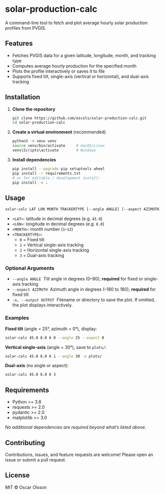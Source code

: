 # solar-production-calc

A command-line tool to fetch and plot average hourly solar production profiles from PVGIS.

## Features

- Fetches PVGIS data for a given latitude, longitude, month, and tracking type
- Computes average hourly production for the specified month
- Plots the profile interactively or saves it to file
- Supports fixed tilt, single-axis (vertical or horizontal), and dual-axis tracking

## Installation

1. **Clone the repository**
   ```bash
   git clone https://github.com/oscols/solar-production-calc.git
   cd solar-production-calc
   ```

2. **Create a virtual environment** (recommended)
   ```bash
   python3 -m venv venv
   source venv/bin/activate     # macOS/Linux
   venv\Scripts\activate        # Windows
   ```

3. **Install dependencies**
   ```bash
   pip install --upgrade pip setuptools wheel
   pip install -r requirements.txt
   # or for editable / development install:
   pip install -e .
   ```

## Usage

```bash
solar-calc LAT LON MONTH TRACKERTYPE [--angle ANGLE] [--aspect AZIMUTH] [-o OUTPUT]
```

- `<LAT>`: latitude in decimal degrees (e.g. `45.0`)
- `<LON>`: longitude in decimal degrees (e.g. `8.0`)
- `<MONTH>`: month number (`1`–`12`)
- `<TRACKERTYPE>`:
  - `0` = Fixed tilt
  - `1` = Vertical single-axis tracking
  - `2` = Horizontal single-axis tracking
  - `3` = Dual-axis tracking

### Optional Arguments

- `--angle ANGLE`  Tilt angle in degrees (0–90); **required** for fixed or single-axis tracking
- `--aspect AZIMUTH`  Azimuth angle in degrees (–180 to 180); **required** for fixed tilt
- `-o, --output OUTPUT`  Filename or directory to save the plot. If omitted, the plot displays interactively.

### Examples

**Fixed tilt** (angle = 25°, azimuth = 0°), display:
```bash
solar-calc 45.0 8.0 6 0 --angle 25 --aspect 0
```

**Vertical single-axis** (angle = 30°), save to `plots/`:
```bash
solar-calc 45.0 8.0 6 1 --angle 30 -o plots/
```

**Dual-axis** (no angle or aspect):
```bash
solar-calc 45.0 8.0 6 3
```

## Requirements

- Python >= 3.8
- requests >= 2.0
- pydantic >= 2.0
- matplotlib >= 3.0

_No additional dependencies are required beyond what’s listed above._

## Contributing

Contributions, issues, and feature requests are welcome! Please open an issue or submit a pull request.

## License

MIT © Oscar Olsson
